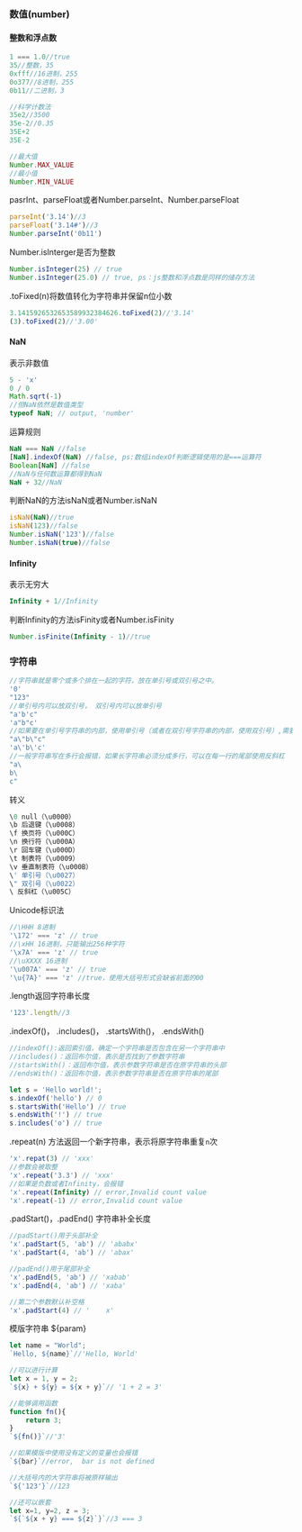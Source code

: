 ### 数值\(number\)

#### 整数和浮点数

```js
1 === 1.0//true
35//整数，35
0xfff//16进制，255
0o377//8进制，255
0b11//二进制，3

//科学计数法
35e2//3500
35e-2//0.35
35E+2
35E-2

//最大值
Number.MAX_VALUE
//最小值
Number.MIN_VALUE
```

pasrInt、parseFloat或者Number.parseInt、Number.parseFloat

```js
parseInt('3.14')//3
parseFloat('3.14#')//3
Number.parseInt('0b11')
```

Number.isInterger是否为整数

```js
Number.isInteger(25) // true
Number.isInteger(25.0) // true, ps：js整数和浮点数是同样的储存方法
```

.toFixed\(n\)将数值转化为字符串并保留n位小数

```js
3.1415926532653589932384626.toFixed(2)//'3.14'
(3).toFixed(2)//'3.00'
```

#### NaN

表示非数值

```js
5 - 'x'
0 / 0
Math.sqrt(-1)
//但NaN依然是数值类型
typeof NaN; // output, 'number'
```

运算规则

```js
NaN === NaN //false
[NaN].indexOf(NaN) //false, ps:数组indexOf判断逻辑使用的是===运算符
Boolean[NaN] //false
//NaN与任何数运算都得到NaN
NaN + 32//NaN
```

判断NaN的方法isNaN或者Number.isNaN

```js
isNaN(NaN)//true
isNaN(123)//false
Number.isNaN('123')//false
Number.isNaN(true)//false
```

#### **Infinity**

表示无穷大

```js
Infinity + 1//Infinity
```

判断Infinity的方法isFinity或者Number.isFinity

```js
Number.isFinite(Infinity - 1)//true
```

### 字符串

```js
//字符串就是零个或多个排在一起的字符，放在单引号或双引号之中。
'0'
"123"
//单引号内可以放双引号， 双引号内可以放单引号
"a'b'c"
'a"b"c'
//如果要在单引号字符串的内部，使用单引号（或者在双引号字符串的内部，使用双引号）,需要使用反斜杠(\)转义
"a\"b\"c"
'a\'b\'c'
//一般字符串写在多行会报错，如果长字符串必须分成多行，可以在每一行的尾部使用反斜杠
"a\
b\
c"
```

转义

```js
\0 null（\u0000）
\b 后退键（\u0008）
\f 换页符（\u000C）
\n 换行符（\u000A）
\r 回车键（\u000D）
\t 制表符（\u0009）
\v 垂直制表符（\u000B）
\' 单引号（\u0027）
\" 双引号（\u0022）
\ 反斜杠（\u005C）
```

Unicode标识法

```js
//\HHH 8进制
'\172' === 'z' // true
//\xHH 16进制，只能输出256种字符
'\x7A' === 'z' // true
//\uXXXX 16进制
'\u007A' === 'z' // true
'\u{7A}' === 'z' //true，使用大括号形式会缺省前面的00
```

.length返回字符串长度

```js
'123'.length//3
```

.indexOf\(\)， .includes\(\)， .startsWith\(\)， .endsWith\(\)

```js
//indexOf():返回索引值，确定一个字符串是否包含在另一个字符串中
//includes()：返回布尔值，表示是否找到了参数字符串
//startsWith()：返回布尔值，表示参数字符串是否在原字符串的头部
//endsWith()：返回布尔值，表示参数字符串是否在原字符串的尾部

let s = 'Hello world!';
s.indexOf('hello') // 0
s.startsWith('Hello') // true
s.endsWith('!') // true
s.includes('o') // true
```

.repeat\(n\) 方法返回一个新字符串，表示将原字符串重复`n`次

```js
'x'.repat(3) // 'xxx'
//参数会被取整
'x'.repeat('3.3') // 'xxx'
//如果是负数或者Infinity，会报错
'x'.repeat(Infinity) // error,Invalid count value
'x'.repeat(-1) // error,Invalid count value
```

.padStart\(\)，.padEnd\(\) 字符串补全长度

```js
//padStart()用于头部补全
'x'.padStart(5, 'ab') // 'ababx'
'x'.padStart(4, 'ab') // 'abax'

//padEnd()用于尾部补全
'x'.padEnd(5, 'ab') // 'xabab'
'x'.padEnd(4, 'ab') // 'xaba'

//第二个参数默认补空格
'x'.padStart(4) // '    x'
```

模版字符串 ${param}

```js
let name = "World";
`Hello, ${name}`//'Hello, World'
```

```js
//可以进行计算
let x = 1, y = 2;
`${x} + ${y} = ${x + y}`// '1 + 2 = 3'
```

```js
//能够调用函数
function fn(){
    return 3;
}
`${fn()}`//'3'
```

```js
//如果模版中使用没有定义的变量也会报错
`${bar}`//error,  bar is not defined
```

```js
//大括号内的大字符串将被原样输出
`${'123'}`//123
```

```js
//还可以嵌套
let x=1, y=2, z = 3;
`${`${x + y} === ${z}`}`//3 === 3
```




